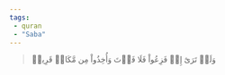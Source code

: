 ```yaml
---
tags: 
 - quran 
 - "Saba"
---
```


> وَلَوۡ تَرَىٰٓ إِذۡ فَزِعُواْ فَلَا فَوۡتَ وَأُخِذُواْ مِن مَّكَانٖ قَرِيبٖ
